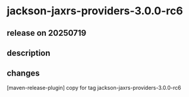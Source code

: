# jackson-jaxrs-providers-3.0.0-rc6

## release on 20250719
## description
## changes
[maven-release-plugin] copy for tag jackson-jaxrs-providers-3.0.0-rc6

